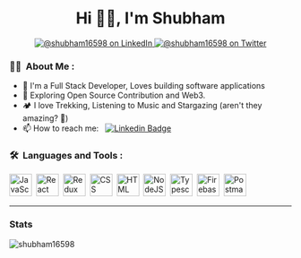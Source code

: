 <h1 align="center">Hi 🙋‍♂️, I'm Shubham</h1>

<div id="badges" align="center">
  <a href="https://www.linkedin.com/in/shubham16598" target="_blank">
    <img src="https://img.shields.io/badge/linkedin-%230077B5.svg?&style=for-the-badge&logo=linkedin&logoColor=white" alt="@shubham16598 on LinkedIn" /> 
  </a>
  <a href="https://twitter.com/shubham16598" target="_blank">
    <img src="https://img.shields.io/badge/twitter-%231DA1F2.svg?&style=for-the-badge&logo=twitter&logoColor=white" alt="@shubham16598 on Twitter" />
  </a>
</div>

### :man_technologist: &nbsp;About Me :

- 🧳 I'm a Full Stack Developer, Loves building software applications 
- 🌱 Exploring Open Source Contribution and Web3.
- 🏕 I love Trekking, Listening to Music and Stargazing (aren't they amazing? 🌟)
- 📫 How to reach me: &nbsp; [![Linkedin Badge](https://img.shields.io/badge/-shubham-blue?style=flat&logo=Linkedin&logoColor=white)](https://www.linkedin.com/in/shubham16598)

### 🛠 &nbsp;Languages and Tools :

<p>
<img src="https://cdn.worldvectorlogo.com/logos/javascript-1.svg" title="JavaScript" alt="JavaScript" width="40" height="40"/>&nbsp;
<img src="https://www.vectorlogo.zone/logos/reactjs/reactjs-icon.svg" title="React" alt="React" width="40" height="40"/>&nbsp;
<img src="https://cdn.worldvectorlogo.com/logos/redux.svg" title="Redux" alt="Redux " width="40" height="40"/>&nbsp;
<img src="https://cdn.worldvectorlogo.com/logos/css-3.svg"  title="CSS3" alt="CSS" width="40" height="40"/>&nbsp;
<img src="https://cdn.worldvectorlogo.com/logos/html-1.svg" title="HTML5" alt="HTML" width="40" height="40"/>&nbsp;
<img src="https://cdn.worldvectorlogo.com/logos/nodejs-icon.svg" title="NodeJS" alt="NodeJS" width="40" height="40"/>&nbsp;
<img src="https://cdn.worldvectorlogo.com/logos/typescript-2.svg" title="Typescript" alt="Typescript" width="40" height="40"/>&nbsp;
<img src="https://cdn.worldvectorlogo.com/logos/firebase-1.svg" title="Firebase" alt="Firebase" width="40" height="40"/>&nbsp;
<img src="https://www.vectorlogo.zone/logos/getpostman/getpostman-icon.svg" title="Postman"  alt="Postman" width="40" height="40"/>&nbsp;
</p>

---
    
<h3 align="left">Stats</h3>
<p>
  <img align="left" src="https://github-readme-stats.vercel.app/api/top-langs?username=shubham16598&show_icons=true&locale=en&layout=compact" alt="shubham16598" />
</p>
